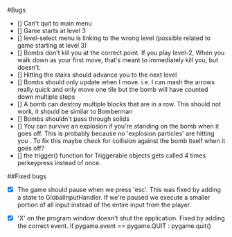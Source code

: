 #Bugs

- [] Can't quit to main menu
- [] Game starts at level 3 
- [] level-select menu is linking to the wrong level (possible related to game starting at level 3) 
- [] Bombs don't kill you at the correct point. If you play level-2, When you walk down as your first move, that's meant to immediately kill you, but doesn't. 
- [] Hitting the stairs should advance you to the next level 
- [] Bombs should only update when I move. i.e. I can mash the arrows really quick and only move one tile but the bomb will have counted down multiple steps
- [] A bomb can destroy multiple blocks that are in a row. This should not work, it should be similar to Bomberman
- [] Bombs shouldn't pass through solids
- [] You can survive an explosion if you're standing on the bomb when it goes off. This is probably because no 'explosion particles' are hitting you . To fix this maybe check for collision against the bomb itself when it goes off? 
- [] the trigger() function for Triggerable objects gets called 4 times perkeypress instead of once.







##Fixed bugs

- [x] The game should pause when we press 'esc'.
This was fixed by adding a state to GlobalInputHandler. If we're paused we 
execute a smaller portion of all input instead of the entire input from
the player. 

- [x] 'X' on the program window doesn't shut the application. 
Fixed by adding the correct event. if pygame.event == pygame.QUIT : pygame.quit()
